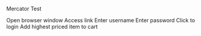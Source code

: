 Mercator Test

Open browser window
Access link
Enter username 
Enter password 
Click to login 
Add highest priced item to cart 
